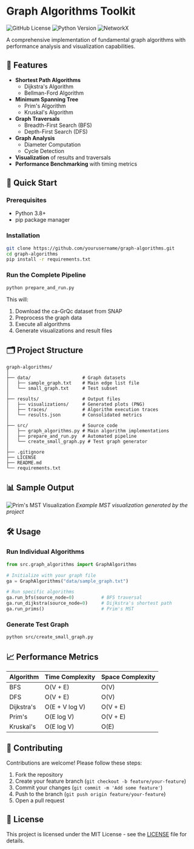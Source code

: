 # **Graph Algorithms Toolkit**

![GitHub License](https://img.shields.io/badge/license-MIT-blue.svg)
![Python Version](https://img.shields.io/badge/python-3.8%2B-green.svg)
![NetworkX](https://img.shields.io/badge/uses-NetworkX-orange.svg)

A comprehensive implementation of fundamental graph algorithms with performance analysis and visualization capabilities.

## 📌 Features

- **Shortest Path Algorithms**
  - Dijkstra's Algorithm
  - Bellman-Ford Algorithm
- **Minimum Spanning Tree**
  - Prim's Algorithm
  - Kruskal's Algorithm
- **Graph Traversals**
  - Breadth-First Search (BFS)
  - Depth-First Search (DFS)
- **Graph Analysis**
  - Diameter Computation
  - Cycle Detection
- **Visualization** of results and traversals
- **Performance Benchmarking** with timing metrics

## 🚀 Quick Start

### Prerequisites
- Python 3.8+
- pip package manager

### Installation
```bash
git clone https://github.com/yourusername/graph-algorithms.git
cd graph-algorithms
pip install -r requirements.txt
```

### Run the Complete Pipeline
```bash
python prepare_and_run.py
```
This will:
1. Download the ca-GrQc dataset from SNAP
2. Preprocess the graph data
3. Execute all algorithms
4. Generate visualizations and result files

## 🗂️ Project Structure

```
graph-algorithms/
│
├── data/                   # Graph datasets
│   ├── sample_graph.txt    # Main edge list file
│   └── small_graph.txt     # Test subset
│
├── results/                # Output files
│   ├── visualizations/     # Generated plots (PNG)
│   ├── traces/             # Algorithm execution traces
│   └── results.json        # Consolidated metrics
│
├── src/                    # Source code
│   ├── graph_algorithms.py # Main algorithm implementations
│   ├── prepare_and_run.py  # Automated pipeline
│   └── create_small_graph.py # Test graph generator
│
├── .gitignore
├── LICENSE
├── README.md
└── requirements.txt
```

## 📊 Sample Output

![Prim's MST Visualization](docs/images/prim_mst.png)
*Example MST visualization generated by the project*

## 🛠️ Usage

### Run Individual Algorithms
```python
from src.graph_algorithms import GraphAlgorithms

# Initialize with your graph file
ga = GraphAlgorithms("data/sample_graph.txt")

# Run specific algorithms
ga.run_bfs(source_node=0)          # BFS traversal
ga.run_dijkstra(source_node=0)     # Dijkstra's shortest path
ga.run_prims()                     # Prim's MST
```

### Generate Test Graph
```bash
python src/create_small_graph.py
```

## 📈 Performance Metrics

| Algorithm | Time Complexity | Space Complexity |
|-----------|-----------------|------------------|
| BFS | O(V + E) | O(V) |
| DFS | O(V + E) | O(V) |
| Dijkstra's | O(E + V log V) | O(V + E) |
| Prim's | O(E log V) | O(V + E) |
| Kruskal's | O(E log V) | O(E) |

## 🤝 Contributing

Contributions are welcome! Please follow these steps:
1. Fork the repository
2. Create your feature branch (`git checkout -b feature/your-feature`)
3. Commit your changes (`git commit -m 'Add some feature'`)
4. Push to the branch (`git push origin feature/your-feature`)
5. Open a pull request

## 📜 License

This project is licensed under the MIT License - see the [LICENSE](LICENSE) file for details.
